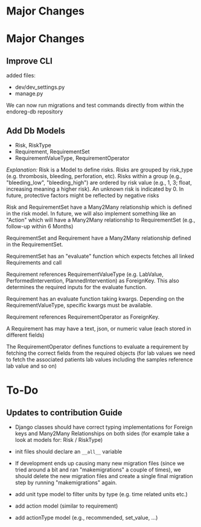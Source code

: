 # Major Changes
# Major Changes

## Improve CLI

added files:

- dev/dev_settings.py
- manage.py

We can now run migrations and test commands directly from within the endoreg-db repository

## Add Db Models

- Risk, RiskType
- Requirement, RequirementSet
- RequirementValueType, RequirementOperator

_Explanation:_
Risk is a Model to define risks.
Risks are grouped by risk_type (e.g. thrombosis, bleeding, perforation, etc). Risks within a group (e.g., "bleeding_low", "bleeding_high") are ordered by risk value (e.g., 1, 3; float, increasing meaning a higher risk). An unknown risk is indicated by 0. In future, protective factors might be reflected by negative risks

Risk and RequirementSet have a Many2Many relationship which is defined in the risk model. In future, we will also implement something like an "Action" which will have a Many2Many relationship to RequirementSet (e.g., follow-up within 6 Months)

RequirementSet and Requirement have a Many2Many relationship defined in the RequirementSet.

RequirementSet has an "evaluate" function which expects fetches all linked Requirements and call

Requirement references RequirementValueType (e.g. LabValue, PerformedIntervention, PlannedIntervention) as ForeignKey. This also determines the required inputs for the evaluate function.

Requirement has an evaluate function taking kwargs. Depending on the RequirementValueType, specific kwargs must be available.

Requirement references RequirementOperator as ForeignKey.

A Requirement has may have a text, json, or numeric value (each stored in different fields)

The RequirementOperator defines functions to evaluate a requirement by fetching the correct fields from the required objects (for lab values we need to fetch the associated patients lab values including the samples reference lab value and so on)

# To-Do

## Updates to contribution Guide

- Django classes should have correct typing implementations for Foreign keys and Many2Many Relationships on both sides (for example take a look at models for: Risk / RiskType)

- init files should declare an `__all__` variable

- If development ends up causing many new migration files (since we tried around a bit and ran "makemigrations" a couple of times), we should delete the new migration files and create a single final migration step by running "makemigrations" again.

- add unit type model to filter units by type (e.g. time related units etc.)

- add action model (similar to requirement)

- add actionType model (e.g., recommended, set_value, ...)
